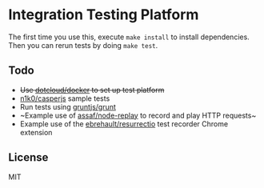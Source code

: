 Integration Testing Platform
============================

The first time you use this, execute `make install` to install dependencies.
Then you can rerun tests by doing `make test`.


Todo
----

- ~~Use [dotcloud/docker](https://github.com/dotcloud/docker) to set up test
  platform~~
- [n1k0/casperjs](https://github.com/n1k0/casperjs) sample tests
- Run tests using [gruntjs/grunt](https://github.com/gruntjs/grunt)
- ~Example use of [assaf/node-replay](https://github.com/assaf/node-replay) to
  record and play HTTP requests~
- Example use of the
  [ebrehault/resurrectio](https://github.com/ebrehault/resurrectio) test
  recorder Chrome extension


License
-------
MIT

